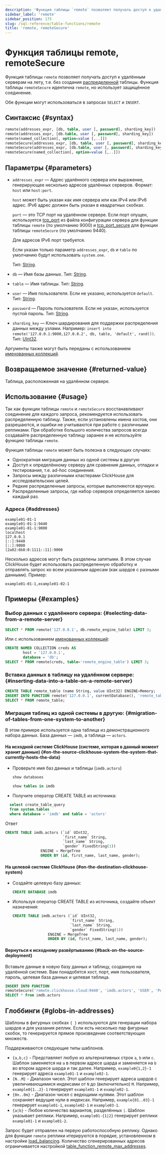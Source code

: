 ```yaml
---
description: 'Функция таблицы `remote` позволяет получать доступ к удалённым серверам на лету, т.е. без создания распределенной таблицы. Функция таблицы `remoteSecure` идентична `remote`, но использует защищённое соединение.'
sidebar_label: 'remote'
sidebar_position: 175
slug: /sql-reference/table-functions/remote
title: 'remote, remoteSecure'
---
```



# Функция таблицы remote, remoteSecure

Функция таблицы `remote` позволяет получать доступ к удалённым серверам на лету, т.е. без создания [распределенной](../../engines/table-engines/special/distributed.md) таблицы. Функция таблицы `remoteSecure` идентична `remote`, но использует защищённое соединение.

Обе функции могут использоваться в запросах `SELECT` и `INSERT`.

## Синтаксис {#syntax}

```sql
remote(addresses_expr, [db, table, user [, password], sharding_key])
remote(addresses_expr, [db.table, user [, password], sharding_key])
remote(named_collection[, option=value [,..]])
remoteSecure(addresses_expr, [db, table, user [, password], sharding_key])
remoteSecure(addresses_expr, [db.table, user [, password], sharding_key])
remoteSecure(named_collection[, option=value [,..]])
```

## Параметры {#parameters}

- `addresses_expr` — Адрес удалённого сервера или выражение, генерирующее несколько адресов удалённых серверов. Формат: `host` или `host:port`.

    `host` может быть указан как имя сервера или как IPv4 или IPv6 адрес. IPv6 адрес должен быть указан в квадратных скобках.

    `port` — это TCP порт на удалённом сервере. Если порт опущен, используется [tcp_port](../../operations/server-configuration-parameters/settings.md#tcp_port) из файла конфигурации сервера для функции таблицы `remote` (по умолчанию 9000) и [tcp_port_secure](../../operations/server-configuration-parameters/settings.md#tcp_port_secure) для функции таблицы `remoteSecure` (по умолчанию 9440).

    Для адресов IPv6 порт требуется.

    Если указан только параметр `addresses_expr`, `db` и `table` по умолчанию будут использовать `system.one`.

    Тип: [String](../../sql-reference/data-types/string.md).

- `db` — Имя базы данных. Тип: [String](../../sql-reference/data-types/string.md).
- `table` — Имя таблицы. Тип: [String](../../sql-reference/data-types/string.md).
- `user` — Имя пользователя. Если не указано, используется `default`. Тип: [String](../../sql-reference/data-types/string.md).
- `password` — Пароль пользователя. Если не указан, используется пустой пароль. Тип: [String](../../sql-reference/data-types/string.md).
- `sharding_key` — Ключ шардирования для поддержки распределения данных между узлами. Например: `insert into remote('127.0.0.1:9000,127.0.0.2', db, table, 'default', rand())`. Тип: [UInt32](../../sql-reference/data-types/int-uint.md).

Аргументы также могут быть переданы с использованием [именованных коллекций](operations/named-collections.md).

## Возвращаемое значение {#returned-value}

Таблица, расположенная на удалённом сервере.

## Использование {#usage}

Так как функции таблицы `remote` и `remoteSecure` восстанавливают соединение для каждого запроса, рекомендуется использовать распределенную таблицу. Также, если установлены имена хостов, они разрешаются, и ошибки не учитываются при работе с различными репликами. При обработке большого количества запросов всегда создавайте распределенную таблицу заранее и не используйте функцию таблицы `remote`.

Функция таблицы `remote` может быть полезна в следующих случаях:

- Однократная миграция данных из одной системы в другую
- Доступ к определённому серверу для сравнения данных, отладки и тестирования, т.е. ad-hoc соединения.
- Запросы между различными кластерами ClickHouse для исследовательских целей.
- Редкие распределенные запросы, которые выполняются вручную.
- Распределенные запросы, где набор серверов определяется заново каждый раз.

### Адреса {#addresses}

```text
example01-01-1
example01-01-1:9440
example01-01-1:9000
localhost
127.0.0.1
[::]:9440
[::]:9000
[2a02:6b8:0:1111::11]:9000
```

Несколько адресов могут быть разделены запятыми. В этом случае ClickHouse будет использовать распределенную обработку и отправлять запрос ко всем указанным адресам (как шардов с разными данными). Пример:

```text
example01-01-1,example01-02-1
```

## Примеры {#examples}

### Выбор данных с удалённого сервера: {#selecting-data-from-a-remote-server}

```sql
SELECT * FROM remote('127.0.0.1', db.remote_engine_table) LIMIT 3;
```

Или с использованием [именованных коллекций](operations/named-collections.md):

```sql
CREATE NAMED COLLECTION creds AS
        host = '127.0.0.1',
        database = 'db';
SELECT * FROM remote(creds, table='remote_engine_table') LIMIT 3;
```

### Вставка данных в таблицу на удалённом сервере: {#inserting-data-into-a-table-on-a-remote-server}

```sql
CREATE TABLE remote_table (name String, value UInt32) ENGINE=Memory;
INSERT INTO FUNCTION remote('127.0.0.1', currentDatabase(), 'remote_table') VALUES ('test', 42);
SELECT * FROM remote_table;
```

### Миграция таблиц из одной системы в другую: {#migration-of-tables-from-one-system-to-another}

В этом примере используется одна таблица из демонстрационного набора данных. База данных — `imdb`, а таблица — `actors`.

#### На исходной системе ClickHouse (системе, которая в данный момент хранит данные) {#on-the-source-clickhouse-system-the-system-that-currently-hosts-the-data}

- Проверьте имя баз данных и таблицы (`imdb.actors`)

  ```sql
  show databases
  ```

  ```sql
  show tables in imdb
  ```

- Получите оператор CREATE TABLE из источника:

```sql
  select create_table_query
  from system.tables
  where database = 'imdb' and table = 'actors'
  ```

  Ответ

  ```sql
  CREATE TABLE imdb.actors (`id` UInt32,
                            `first_name` String,
                            `last_name` String,
                            `gender` FixedString(1))
                  ENGINE = MergeTree
                  ORDER BY (id, first_name, last_name, gender);
  ```

#### На целевой системе ClickHouse {#on-the-destination-clickhouse-system}

- Создайте целевую базу данных:

  ```sql
  CREATE DATABASE imdb
  ```

- Используя оператор CREATE TABLE из источника, создайте объект назначения:

  ```sql
  CREATE TABLE imdb.actors (`id` UInt32,
                            `first_name` String,
                            `last_name` String,
                            `gender` FixedString(1))
                  ENGINE = MergeTree
                  ORDER BY (id, first_name, last_name, gender);
  ```

#### Вернуться к исходному развёртыванию {#back-on-the-source-deployment}

Вставьте данные в новую базу данных и таблицу, созданную на удалённой системе. Вам понадобятся хост, порт, имя пользователя, пароль, целевая база данных и целевая таблица.

```sql
INSERT INTO FUNCTION
remoteSecure('remote.clickhouse.cloud:9440', 'imdb.actors', 'USER', 'PASSWORD')
SELECT * from imdb.actors
```

## Глоббинги {#globs-in-addresses}

Шаблоны в фигурных скобках `{ }` используются для генерации набора шардов и для указания реплик. Если есть несколько пар фигурных скобок, то генерируется прямое произведение соответствующих множеств.

Поддерживаются следующие типы шаблонов.

- `{a,b,c}` - Представляет любую из альтернативных строк `a`, `b` или `c`. Шаблон заменяется на `a` в первом адресе шарда и заменяется на `b` во втором адресе шарда и так далее. Например, `example0{1,2}-1` генерирует адреса `example01-1` и `example02-1`.
- `{N..M}` - Диапазон чисел. Этот шаблон генерирует адреса шардов с увеличивающимися индексами от `N` до (включительно) `M`. Например, `example0{1..2}-1` генерирует `example01-1` и `example02-1`.
- `{0n..0m}` - Диапазон чисел с ведющими нулями. Этот шаблон сохраняет ведущие нули в индексах. Например, `example{01..03}-1` генерирует `example01-1`, `example02-1` и `example03-1`.
- `{a|b}` - Любое количество вариантов, разделённых `|`. Шаблон указывает реплики. Например, `example01-{1|2}` генерирует реплики `example01-1` и `example01-2`.

Запрос будет отправлен на первую работоспособную реплику. Однако для функции `remote` реплики итерируются в порядке, установленном в настройке [load_balancing](../../operations/settings/settings.md#load_balancing).
Количество сгенерированных адресов ограничивается настройкой [table_function_remote_max_addresses](../../operations/settings/settings.md#table_function_remote_max_addresses).
